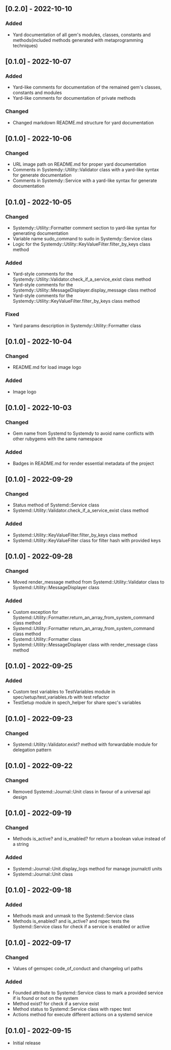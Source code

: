 ## [0.2.0] - 2022-10-10 

### Added

- Yard documentation of all gem's modules, classes, constants and methods(included methods generated with metaprogramming techniques)

## [0.1.0] - 2022-10-07 

### Added

- Yard-like comments for documentation of the remained gem's classes, constants and modules
- Yard-like comments for documentation of private methods

### Changed

- Changed markdown README.md structure for yard documentation

## [0.1.0] - 2022-10-06 

### Changed

- URL image path on README.md for proper yard documentation
- Comments in Systemdy::Utility::Validator class with a yard-like syntax for generate documentation
- Comments in Systemdy::Service with a yard-like syntax for generate documentation

## [0.1.0] - 2022-10-05 

### Changed

- Systemdy::Utility::Formatter comment section to yard-like syntax for generating documentation
- Variable name sudo_command to sudo in Systemdy::Service class
- Logic for the Systemdy::Utility::KeyValueFilter.filter_by_keys class method

### Added

- Yard-style comments for the Systemdy::Utility::Validator.check_if_a_service_exist class method
- Yard-style comments for the Systemdy::Utility::MessageDisplayer.display_message class method
- Yard-style comments for the Systemdy::Utility::KeyValueFilter.filter_by_keys class method

### Fixed 

- Yard params description in Systemdy::Utility::Formatter class

## [0.1.0] - 2022-10-04 

### Changed

- README.md for load image logo

### Added

- Image logo

## [0.1.0] - 2022-10-03 

### Changed

- Gem name from Systemd to Systemdy to avoid name conflicts with other rubygems with the same namespace

### Added

- Badges in README.md for render essential metadata of the project

## [0.1.0] - 2022-09-29 

### Changed

- Status method of Systemd::Service class
- Systemd::Utility::Validator.check_if_a_service_exist class method

### Added 

- Systemd::Utility::KeyValueFilter.filter_by_keys class method
- Systemd::Utility::KeyValueFilter class for filter hash with provided keys

## [0.1.0] - 2022-09-28 

### Changed

- Moved render_message method from Systemd::Utility::Validator class to Systemd::Utility::MessageDisplayer class

### Added

- Custom exception for Systemd::Utility::Formatter.return_an_array_from_system_command class method 
- Systemd::Utility::Formatter return_an_array_from_system_command class method 
- Systemd::Utility::Formatter class
- Systemd::Utility::MessageDisplayer class with render_message class method

## [0.1.0] - 2022-09-25 

### Added

- Custom test variables to TestVariables module in spec/setup/test_variables.rb with test refactor
- TestSetup module in spech_helper for share spec's variables

## [0.1.0] - 2022-09-23 

### Changed

- Systemd::Utility::Validator.exist? method with forwardable module for delegation pattern

## [0.1.0] - 2022-09-22 

### Changed

- Removed Systemd::Journal::Unit class in favour of a universal api design 

## [0.1.0] - 2022-09-19 

### Changed

- Methods is_active? and is_enabled? for return a boolean value instead of a string 

### Added

- Systemd::Journal::Unit.display_logs method for manage journalctl units
- Systemd::Journal::Unit class 

## [0.1.0] - 2022-09-18 

### Added

- Methods mask and unmask to the Systemd::Service class
- Methods is_enabled? and is_active? and rspec tests the Systemd::Service class for check if a service is enabled or active

## [0.1.0] - 2022-09-17 

### Changed 

- Values of gemspec code_of_conduct and changelog url paths

### Added

- Founded attribute to Systemd::Service class to mark a provided service if is found or not on the system
- Method exist? for check if a service exist
- Method status to Systemd::Service class with rspec test
- Actions method for execute different actions on a systemd service

## [0.1.0] - 2022-09-15

- Initial release
